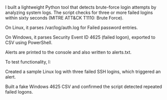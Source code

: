 I built a lightweight Python tool that detects brute-force login attempts by analyzing system logs. The script checks for three or more failed logins within sixty seconds (MITRE ATT&CK T1110: Brute Force).

On Linux, it parses /var/log/auth.log for Failed password entries.

On Windows, it parses Security Event ID 4625 (failed logon), exported to CSV using PowerShell.

Alerts are printed to the console and also written to alerts.txt.

To test functionality, I:

Created a sample Linux log with three failed SSH logins, which triggered an alert.

Built a fake Windows 4625 CSV and confirmed the script detected repeated failed logons.
